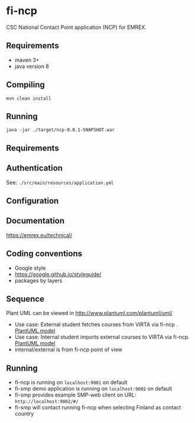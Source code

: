 # fi-ncp
CSC National Contact Point application (NCP) for EMREX.

## Requirements
- maven 3+ 
- java version 8

## Compiling
`mvn clean install`

## Running
`java -jar ./target/ncp-0.0.1-SNAPSHOT.war`

## Requirements

## Authentication
See: `./src/main/resources/application.yml`

## Configuration

## Documentation
https://emrex.eu/technical/

## Coding conventions
- Google style 
- https://google.github.io/styleguide/
- packages by layers
## Sequence
Plant UML can be viewed in  http://www.plantuml.com/plantuml/uml/

- Use case: External student fetches courses from VIRTA via fi-ncp .
 [PlantUML model](./sequence_student_fetches_courses_from_virta.puml)
- Use case: Internal student imports external courses to VIRTA via fi-ncp.
 [PlantUML model](./sequence_student_imports_external_courses_to_virta.puml)
- internal/external is from fi-ncp point of view

## Running 
- fi-ncp is running on `localhost:9001` on default
- fi-smp demo application is running on `localhost:9002` on default
- fi-smp provides example SMP-web client on URL: `http://localhost:9002/#/`
- fi-smp will contact running fi-ncp when selecting Finland as contact country
